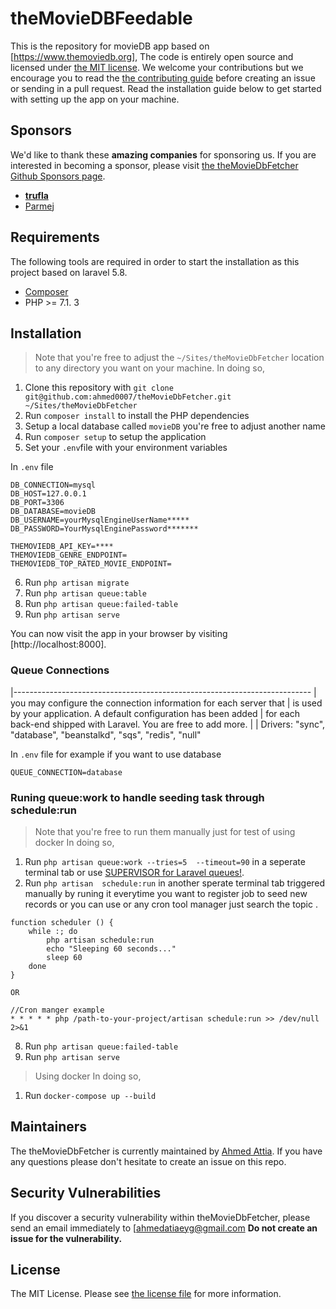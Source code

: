 
# theMovieDBFeedable

This is the repository for movieDB app based on [https://www.themoviedb.org], The code is entirely open source and licensed under [the MIT license](LICENSE.md). We welcome your contributions but we encourage you to read the [the contributing guide](CONTRIBUTING.md) before creating an issue or sending in a pull request. Read the installation guide below to get started with setting up the app on your machine.

## Sponsors

We'd like to thank these **amazing companies** for sponsoring us. If you are interested in becoming a sponsor, please visit <a href="https://github.com/ahmed0007/theMovieDbFetcher">the theMovieDbFetcher Github Sponsors page</a>.

- **[trufla](https://www.trufla.com/)**
- [Parmej](https://parmej.com)

## Requirements

The following tools are required in order to start the installation as this project based on laravel 5.8.

- [Composer](https://getcomposer.org/download/)
- PHP >= 7.1. 3

## Installation

> Note that you're free to adjust the `~/Sites/theMovieDbFetcher` location to any directory you want on your machine. In doing so, 

1. Clone this repository with `git clone git@github.com:ahmed0007/theMovieDbFetcher.git ~/Sites/theMovieDbFetcher`
2. Run `composer install` to install the PHP dependencies
3. Setup a local database called `movieDB` you're free to adjust another name
4. Run `composer setup` to setup the application
5. Set your `.env`file with your environment variables

In `.env` file
```
DB_CONNECTION=mysql
DB_HOST=127.0.0.1
DB_PORT=3306
DB_DATABASE=movieDB
DB_USERNAME=yourMysqlEngineUserName*****
DB_PASSWORD=YourMysqlEnginePassword*******

THEMOVIEDB_API_KEY=****
THEMOVIEDB_GENRE_ENDPOINT=
THEMOVIEDB_TOP_RATED_MOVIE_ENDPOINT=

```


6. Run `php artisan migrate`
7. Run `php artisan queue:table`
8. Run `php artisan queue:failed-table`
8. Run `php artisan serve`

You can now visit the app in your browser by visiting [http://localhost:8000].


### Queue Connections

|--------------------------------------------------------------------------
| you may configure the connection information for each server that
| is used by your application. A default configuration has been added
| for each back-end shipped with Laravel. You are free to add more.
|
| Drivers: "sync", "database", "beanstalkd", "sqs", "redis", "null"

In `.env` file for example if you want to use database
```
QUEUE_CONNECTION=database

```

### Runing queue:work to handle seeding task through schedule:run 

> Note that you're free to run them manually just for test of using docker In doing so, 

1. Run `php artisan queue:work --tries=5  --timeout=90` in a seperate terminal tab or use <a href="https://medium.com/@rohit_shirke/configuring-supervisor-for-laravel-queues-81e555e550c6">SUPERVISOR for Laravel queues!</a>.
7. Run `php artisan  schedule:run` in another sperate terminal tab triggered manually by runing it everytime you want to register job to seed new records or you can use or any cron tool manager just search the topic .
```
function scheduler () {
    while :; do
        php artisan schedule:run
    	echo "Sleeping 60 seconds..."
        sleep 60
    done
}

OR

//Cron manger example
* * * * * php /path-to-your-project/artisan schedule:run >> /dev/null 2>&1

``` 
8. Run `php artisan queue:failed-table`
8. Run `php artisan serve`

> Using docker In doing so, 

1. Run `docker-compose up --build`

## Maintainers

The theMovieDbFetcher  is currently maintained by [Ahmed Attia](https://github.com/ahmed0007). If you have any questions please don't hesitate to create an issue on this repo.

## Security Vulnerabilities

If you discover a security vulnerability within theMovieDbFetcher, please send an email immediately to [ahmedatiaeyg@gmail.com **Do not create an issue for the vulnerability.**

## License

The MIT License. Please see [the license file](LICENSE.md) for more information.
